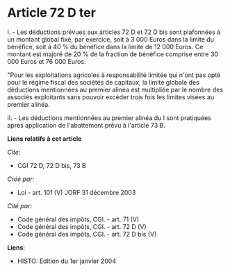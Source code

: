 # Article 72 D ter

I. - Les déductions prévues aux articles 72 D et 72 D bis sont plafonnées à un montant global fixé, par exercice, soit à 3
000 Euros dans la limite du bénéfice, soit à 40 % du bénéfice dans la limite de 12 000 Euros. Ce montant est majoré de 20 %
de la fraction de bénéfice comprise entre 30 000 Euros et 76 000 Euros.

"Pour les exploitations agricoles à responsabilité limitée qui n'ont pas opté pour le régime fiscal des sociétés de capitaux,
la limite globale des déductions mentionnées au premier alinéa est multipliée par le nombre des associés exploitants sans
pouvoir excéder trois fois les limites visées au premier alinéa.

II. - Les déductions mentionnées au premier alinéa du I sont pratiquées après application de l'abattement prévu à l'article
73 B.

**Liens relatifs à cet article**

_Cite_:

  - CGI 72 D, 72 D bis, 73 B

_Créé par_:

  - Loi - art. 101 (V) JORF 31 décembre 2003

_Cité par_:

  - Code général des impôts, CGI. - art. 71 (V)
  - Code général des impôts, CGI. - art. 72 D (V)
  - Code général des impôts, CGI. - art. 72 D bis (V)

**Liens**:

  - HISTO: Edition du 1er janvier 2004
